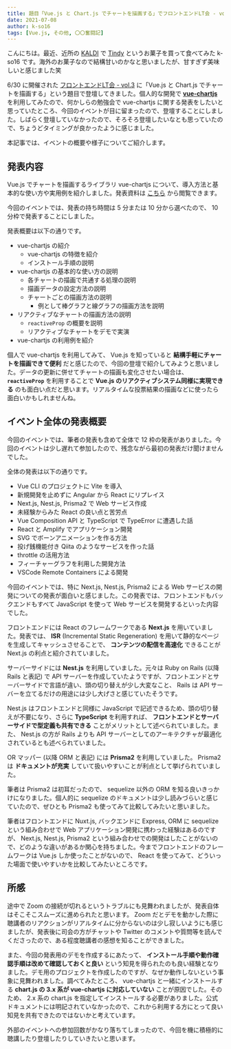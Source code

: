 ```yaml
---
title: 題目「Vue.js と Chart.js でチャートを描画する」でフロントエンドLT会 - vol.3に登壇してきました
date: 2021-07-08
author: k-so16
tags: [Vue.js, その他, 〇〇奮闘記]
---
```


こんにちは。最近、近所の [KALDI](https://www.kaldi.co.jp/) で [Tindy](https://www.asolodolce.it/en/Filled--Pastries/Tindy/Tindy--Filled-with-hazelnut-cream) というお菓子を買って食べてみた k-so16 です。海外のお菓子なので結構甘いのかなと思いましたが、甘すぎず美味しいと感じました笑

6/30 に開催された [フロントエンドLT会 - vol.3](https://rakus.connpass.com/event/214484/) に「Vue.js と Chart.js でチャートを描画する」という題目で登壇してきました。個人的な開発で **[vue-chartjs](https://vue-chartjs.org/)** を利用してみたので、何かしらの勉強会で vue-chartjs に関する発表をしたいと思っていたところ、今回のイベントが目に留まったので、登壇することにしました。しばらく登壇していなかったので、そろそろ登壇したいなとも思っていたので、ちょうどタイミングが良かったように感じました。

本記事では、イベントの概要や様子についてご紹介します。

## 発表内容

Vue.js でチャートを描画するライブラリ vue-chartjs について、導入方法と基本的な使い方や実用例を紹介しました。発表資料は [こちら](https://speakerdeck.com/azuki/vue-dot-js-to-chart-dot-js-detiyatowomiao-hua-suru) から閲覧できます。

今回のイベントでは、発表の持ち時間は 5 分または 10 分から選べたので、 10 分枠で発表することにしました。

発表概要は以下の通りです。

- vue-chartjs の紹介
    - vue-chartjs の特徴を紹介
    - インストール手順の説明
- vue-chartjs の基本的な使い方の説明
    - 各チャートの描画で共通する処理の説明
    - 描画データの設定方法の説明
    - チャートごとの描画方法の説明
        - 例として棒グラフと線グラフの描画方法を説明
- リアクティブなチャートの描画方法の説明
    - `reactiveProp` の概要を説明
    - リアクティブなチャートをデモで実演
- vue-chartjs の利用例を紹介

個人で vue-chartjs を利用してみて、 Vue.js を知っていると **結構手軽にチャートを描画できて便利** だと感じたので、今回の登壇で紹介してみようと思いました。データの更新に併せてチャートの描画も変化させたい場合は、 **`reactiveProp`** を利用することで **Vue.js のリアクティブシステム同様に実現できる** のも面白い点だと思います。リアルタイムな投票結果の描画などに使ったら面白いかもしれませんね。

## イベント全体の発表概要

今回のイベントでは、筆者の発表も含めて全体で 12 枠の発表がありました。今回のイベントは少し遅れて参加したので、残念ながら最初の発表だけ聞けませんでした。

全体の発表は以下の通りです。

- Vue CLI のプロジェクトに Vite を導入
- 新規開発を止めずに Angular から React にリプレイス
- Next.js, Nest.js, Prisma2 で Web サービス作成
- 未経験からみた React の良い点と苦労点
- Vue Composition API と TypeScript で TypeError に遭遇した話
- React と Amplify でアプリケーション開発
- SVG でボーンアニメーションを作る方法
- 投げ銭機能付き Qiita のようなサービスを作った話
- throttle の活用方法
- フィーチャーグラフを利用した開発方法
- VSCode Remote Containers による開発

今回のイベントでは、特に Next.js, Nest.js, Prisma2 による Web サービスの開発についての発表が面白いと感じました。この発表では、フロントエンドもバックエンドもすべて JavaScript を使って Web サービスを開発するといった内容でした。

フロントエンドには React のフレームワークである **Next.js** を用いていました。発表では、 **ISR** (Incremental Static Regeneration) を用いて静的なページを生成してキャッシュさせることで、 **コンテンツの配信を高速化** できることが Next.js の利点と紹介されていました。 

サーバーサイドには **Nest.js** を利用していました。元々は Ruby on Rails (以降 Rails と表記) で API サーバーを作成していたようですが、フロントエンドとサーバーサイドで言語が違い、頭の切り替えが少し大変なこと、 Rails は API サーバーを立てるだけの用途には少し大げさと感じていたそうです。

Nest.js はフロントエンドと同様に JavaScript で記述できるため、頭の切り替えが不要になり、さらに **TypeScript** を利用すれば、 **フロントエンドとサーバーサイドで型定義も共有できる** ことがメリットとして述べられていました。また、 Nest.js の方が Rails よりも API サーバーとしてのアーキテクチャが最適化されているとも述べられていました。

OR マッパー (以降 ORM と表記) には **Prisma2** を利用していました。 Prisma2 は **ドキュメントが充実** していて扱いやすいことが利点として挙げられていました。

筆者は Prisma2 は初耳だったので、 sequelize 以外の ORM を知る良いきっかけになりました。個人的に sequelize のドキュメントは少し読みづらいと感じていたので、ぜひとも Prisma2 も使ってみて比較してみたいと思いました。

筆者はフロントエンドに Nuxt.js, バックエンドに Express, ORM に sequelize という組み合わせで Web アプリケーション開発に携わった経験はあるのですが、 Next.js, Nest.js, Prisma2 という組み合わせでの開発はしたことがないので、どのような違いがあるか関心を持ちました。今までフロントエンドのフレームワークは Vue.js しか使ったことがないので、 React を使ってみて、どういった場面で使いやすいかを比較してみたいところです。

## 所感

途中で Zoom の接続が切れるというトラブルにも見舞われましたが、発表自体はそこそこスムーズに進められたと思います。 Zoom だとデモを動かした際に聴講者のリアクションがリアルタイムに分からないのは少し寂しいようにも感じましたが、発表後に司会の方がチャットや Twitter のコメントや質問等を読んでくださったので、ある程度聴講者の感想を知ることができました。

また、今回の発表用のデモを作成するにあたって、 **インストール手順や動作確認手順は改めて確認しておくと良い** という知見を得られたのも良い経験となりました。デモ用のプロジェクトを作成したのですが、なぜか動作しないという事象に見舞われました。調べてみたところ、 vue-chartjs と一緒にインストールする **chart.js の 3.x 系が vue-chartjs に対応していない** ことが原因でした。そのため、 2.x 系の chart.js を指定してインストールする必要がありました。公式ドキュメントには明記されていなかったので、これから利用する方にとって良い知見を共有できたのではないかと考えています。

外部のイベントへの参加回数がかなり落ちてしまったので、今回を機に積極的に聴講したり登壇したりしていきたいと思います。